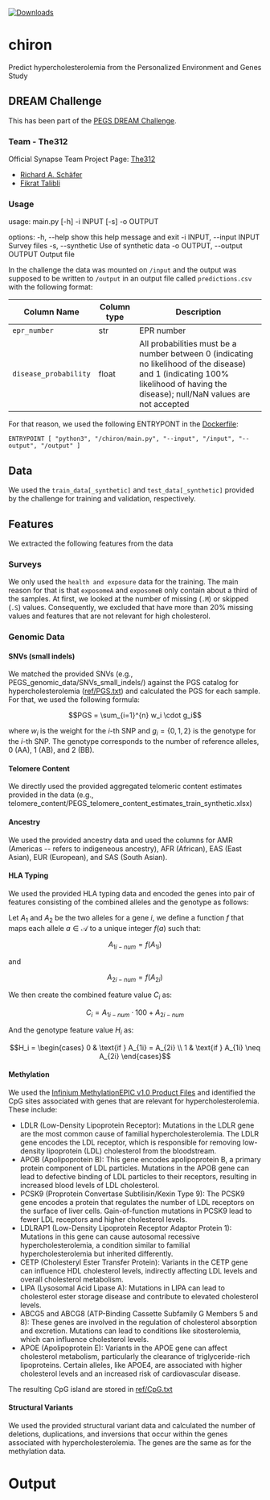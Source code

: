 [![Downloads](https://img.shields.io/github/downloads/riasc/chiron/total.svg)](https://img.shields.io/github/downloads/riasc/chiron/total.svg)

# chiron
Predict hypercholesterolemia from the Personalized Environment and Genes Study

## DREAM Challenge

This has been part of the [PEGS DREAM Challenge](https://www.synapse.org/Synapse:syn52817032/wiki/624336).

### Team - The312

Official Synapse Team Project Page: [The312](https://www.synapse.org/Synapse:syn61682977/wiki/629098)

- [Richard A. Schäfer](https://www.synapse.org/Profile:3348050)
- [Fikrat Talibli](https://www.synapse.org/Profile:3509170)

### Usage

usage: main.py [-h] -i INPUT [-s] -o OUTPUT

options:
  -h, --help            show this help message and exit
  -i INPUT, --input INPUT
                        Survey files
  -s, --synthetic       Use of synthetic data
  -o OUTPUT, --output OUTPUT
                        Output file

In the challenge the data was mounted on `/input` and the output was supposed to be written to `/output` in an output file called `predictions.csv` with the following format:

| Column Name | Column type | Description |
| ----------- | ----------- | ----------- |
| `epr_number` | str | EPR number | Sample/Participant IDs must be unique and match with those in the input files; there must be one prediction per sample ID or participant ID for PEGS participants. |
| `disease_probability` | float | All probabilities must be a number between 0 (indicating no likelihood of the disease) and 1 (indicating 100% likelihood of having the disease); null/NaN values are not accepted |

For that reason, we used the following ENTRYPONT in the [Dockerfile](Dockerfile):

```
ENTRYPOINT [ "python3", "/chiron/main.py", "--input", "/input", "--output", "/output" ]
```

## Data

We used the `train_data[_synthetic]` and `test_data[_synthetic]` provided by the challenge for
training and validation, respectively.

## Features

We extracted the following features from the data

### Surveys

We only used the `health and exposure` data for the training. The main reason for that is that `exposomeA`
and `exposomeB` only contain about a third of the samples. At first, we looked at the number of missing (`.M`)
or skipped (`.S`) values. Consequently, we excluded that have more than 20% missing values and features that
are not relevant for high cholesterol.

### Genomic Data

#### SNVs (small indels)

We matched the provided SNVs (e.g., PEGS_genomic_data/SNVs_small_indels/) against the PGS catalog for
hypercholesterolemia ([ref/PGS.txt](https://github.com/riasc/chiron/blob/main/ref/PGS.txt)) and calculated
the PGS for each sample. For that, we used the following formula:

$$PGS = \sum_{i=1}^{n} w_i \cdot g_i$$

where $w_i$ is the weight for the $i$-th SNP and $g_i =\{0,1,2\}$ is
the genotype for the $i$-th SNP. The genotype corresponds to the number of reference alleles, 0 (AA),
1 (AB), and 2 (BB).

#### Telomere Content

We directly used the provided aggregated telomeric content estimates provided in the data
(e.g., telomere_content/PEGS_telomere_content_estimates_train_synthetic.xlsx)

#### Ancestry

We used the provided ancestry data and used the columns for AMR (Americas -- refers to
indigeneous ancestry), AFR (African), EAS (East Asian), EUR (European), and SAS (South Asian).

#### HLA Typing

We used the provided HLA typing data and encoded the genes into pair of features consisting of
the combined alleles and the genotype as follows:

Let $A_1$ and $A_2$ be the two alleles for a gene $i$, we define a function $f$ that maps each
allele $a \in \mathcal{A}$ to a unique integer $f(a)$ such that:

$$A_{1i-num} = f(A_{1i})$$

and

$$A_{2i-num} = f(A_{2i})$$

We then create the combined feature value $C_i$ as:

$$C_i = A_{1i-num} \cdot 100 + A_{2i-num}$$

And the genotype feature value $H_i$ as:

$$H_i = \begin{cases} 0 & \text{if } A_{1i} = A_{2i} \\ 1 & \text{if } A_{1i} \neq A_{2i} \end{cases}$$

#### Methylation

We used the
[Infinium MethylationEPIC v1.0 Product Files](https://support.illumina.com/downloads/infinium-methylationepic-v1-0-product-files.html)
and identified the CpG sites associated with genes that are relevant for hypercholesterolemia. These include:

- LDLR (Low-Density Lipoprotein Receptor): Mutations in the LDLR gene are the most common cause of familial
hypercholesterolemia. The LDLR gene encodes the LDL receptor, which is responsible for removing low-density
lipoprotein (LDL) cholesterol from the bloodstream.
- APOB (Apolipoprotein B): This gene encodes apolipoprotein B, a primary protein component of LDL particles.
Mutations in the APOB gene can lead to defective binding of LDL particles to their receptors, resulting in
increased blood levels of LDL cholesterol.
- PCSK9 (Proprotein Convertase Subtilisin/Kexin Type 9): The PCSK9 gene encodes a protein that regulates the
number of LDL receptors on the surface of liver cells. Gain-of-function mutations in PCSK9 lead to fewer LDL
receptors and higher cholesterol levels.
- LDLRAP1 (Low-Density Lipoprotein Receptor Adaptor Protein 1): Mutations in this gene can cause autosomal
recessive hypercholesterolemia, a condition similar to familial hypercholesterolemia but inherited differently.
- CETP (Cholesteryl Ester Transfer Protein): Variants in the CETP gene can influence HDL cholesterol levels,
indirectly affecting LDL levels and overall cholesterol metabolism.
- LIPA (Lysosomal Acid Lipase A): Mutations in LIPA can lead to cholesterol ester storage disease and contribute
to elevated cholesterol levels.
- ABCG5 and ABCG8 (ATP-Binding Cassette Subfamily G Members 5 and 8): These genes are involved in the regulation
of cholesterol absorption and excretion. Mutations can lead to conditions like sitosterolemia, which can influence
cholesterol levels.
- APOE (Apolipoprotein E): Variants in the APOE gene can affect cholesterol metabolism, particularly the clearance
of triglyceride-rich lipoproteins. Certain alleles, like APOE4, are associated with higher cholesterol levels and
an increased risk of cardiovascular disease.

The resulting CpG island are stored in [ref/CpG.txt](https://github.com/riasc/chiron/ref/CpG.txt)

#### Structural Variants

We used the provided structural variant data and calculated the number of deletions, duplications, and inversions
that occur within the genes associated with hypercholesterolemia. The genes are the same as for the methylation data.

# Output

